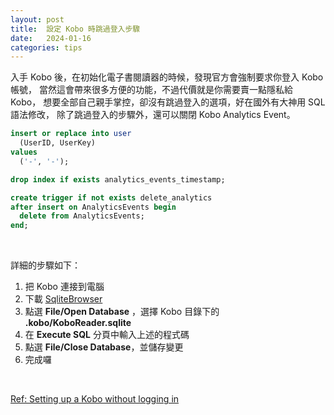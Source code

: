 ```yaml
---
layout: post
title:  設定 Kobo 時跳過登入步驟
date:   2024-01-16
categories: tips
---
```


入手 Kobo 後，在初始化電子書閱讀器的時候，發現官方會強制要求你登入 Kobo 帳號，
當然這會帶來很多方便的功能，不過代價就是你需要賣一點隱私給 Kobo，
想要全部自己親手掌控，卻沒有跳過登入的選項，好在國外有大神用 SQL 語法修改，
除了跳過登入的步驟外，還可以關閉 Kobo Analytics Event。


```sql
insert or replace into user
  (UserID, UserKey)
values
  ('-', '-');

drop index if exists analytics_events_timestamp;

create trigger if not exists delete_analytics
after insert on AnalyticsEvents begin
  delete from AnalyticsEvents;
end;
```
<br/>

詳細的步驟如下：
1. 把 Kobo 連接到電腦
2. 下載 [SqliteBrowser](https://sqlitebrowser.org/dl/)
3. 點選 **File/Open Database** ，選擇 Kobo 目錄下的 **.kobo/KoboReader.sqlite**
4. 在 **Execute SQL** 分頁中輸入上述的程式碼
5. 點選 **File/Close Database**，並儲存變更
6. 完成囉
<br/>

[Ref: Setting up a Kobo without logging in](https://jacobalbano.com/2021/06/24/setting-up-a-kobo-without-logging-in/)
